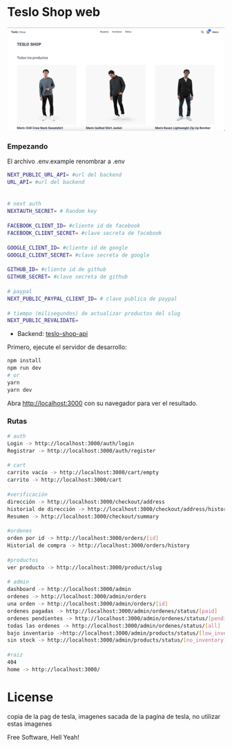 # Teslo Shop web

<img src="./img.png">

### Empezando

El archivo .env.example renombrar a .env

```bash
NEXT_PUBLIC_URL_API= #url del backend
URL_API= #url del backend


# next auth
NEXTAUTH_SECRET= # Random key

FACEBOOK_CLIENT_ID= #cliente id de facebook
FACEBOOK_CLIENT_SECRET= #clave secreta de facebook

GOOGLE_CLIENT_ID= #cliente id de google
GOOGLE_CLIENT_SECRET= #clave secreta de google

GITHUB_ID= #cliente id de github
GITHUB_SECRET= #clave secreta de github

# paypal
NEXT_PUBLIC_PAYPAL_CLIENT_ID= # clave publica de paypal

# tiempo (milisegundos) de actualizar productos del slug
NEXT_PUBLIC_REVALIDATE=
```

* Backend: [teslo-shop-api](https://github.com/jonathanleivag/teslo-shop-api)

Primero, ejecute el servidor de desarrollo:

```bash
npm install
npm run dev
# or
yarn
yarn dev
```

Abra [http://localhost:3000](http://localhost:3000) con su navegador para ver el resultado.

### Rutas

```bash
# auth
Login -> http://localhost:3000/auth/login
Registrar -> http://localhost:3000/auth/register

# cart
carrito vacío -> http://localhost:3000/cart/empty
carrito -> http://localhost:3000/cart

#verificación
dirección -> http://localhost:3000/checkout/address
historial de dirección -> http://localhost:3000/checkout/address/history
Resumen -> http://localhost:3000/checkout/summary

#ordenes
orden por id -> http://localhost:3000/orders/[id]
Historial de compra -> http://localhost:3000/orders/history

#productos
ver producto -> http://localhost:3000/product/slug

# admin
dashboard -> http://localhost:3000/admin
ordenes -> http://localhost:3000/admin/orders
una orden -> http://localhost:3000/admin/orders/[id]
ordenes pagadas -> http://localhost:3000/admin/ordenes/status/[paid]
ordenes pendientes -> http://localhost:3000/admin/ordenes/status/[pending]
todas las ordenes -> http://localhost:3000/admin/ordenes/status/[all]
bajo inventario ->http://localhost:3000/admin/products/status/[low_inventory]
sin stock -> http://localhost:3000/admin/products/status/[no_inventory]

#raiz
404
home -> http://localhost:3000/
```

# License

copia de la pag de tesla, imagenes sacada de la pagína de tesla, no utilizar estas imagenes

Free Software, Hell Yeah!